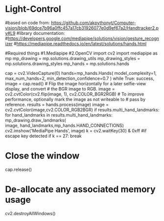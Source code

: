 # Light-Control
#based on code from: https://github.com/akpythonyt/Computer-vision/blob/69dce7b96a0ffc457a17cb31926077e0d9ef67a2/Handtracker2.py#L9
#library documentation: 
#https://developers.google.com/mediapipe/solutions/vision/gesture_recognizer
#https://mediapipe.readthedocs.io/en/latest/solutions/hands.html

#Required things
#1.Mediapipe
#2.OpenCV
import cv2
import mediapipe as mp
mp_drawing = mp.solutions.drawing_utils
mp_drawing_styles = mp.solutions.drawing_styles
mp_hands = mp.solutions.hands

cap = cv2.VideoCapture(0)
hands=mp_hands.Hands(
    model_complexity=1,
    max_num_hands=2,
    min_detection_confidence=0.7
)
while True:
    success, image = cap.read()
    # Flip the image horizontally for a later selfie-view display, and convert
    # the BGR image to RGB.
    image = cv2.cvtColor(cv2.flip(image, 1), cv2.COLOR_BGR2RGB)
    # To improve performance, optionally mark the image as not writeable to
    # pass by reference.
    results = hands.process(image)
    image = cv2.cvtColor(image,cv2.COLOR_RGB2BGR)
    if results.multi_hand_landmarks:
      for hand_landmarks in results.multi_hand_landmarks:                                                                         
        mp_drawing.draw_landmarks(                                                 
            image,
            hand_landmarks,mp_hands.HAND_CONNECTIONS)
    cv2.imshow('MediaPipe Hands', image)
    k = cv2.waitKey(30) & 0xff #if escape key detected
    if k == 27:
        break
# Close the window  
cap.release()    
# De-allocate any associated memory usage  
cv2.destroyAllWindows()   

